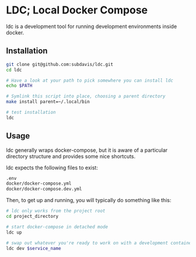 # LDC; Local Docker Compose

ldc is a development tool for running development environments inside docker.

## Installation

```bash
git clone git@github.com:subdavis/ldc.git
cd ldc

# Have a look at your path to pick somewhere you can install ldc
echo $PATH

# Symlink this script into place, choosing a parent directory
make install parent=~/.local/bin

# test installation
ldc
```

## Usage

ldc generally wraps docker-compose, but it is aware of a particular directory structure and provides some nice shortcuts.

ldc expects the following files to exist:

```txt
.env
docker/docker-compose.yml
docker/docker-compose.dev.yml
```

Then, to get up and running, you will typically do something like this:

```bash
# ldc only works from the project root
cd project_directory

# start docker-compose in detached mode
ldc up

# swap out whatever you're ready to work on with a development container
ldc dev $service_name
```
